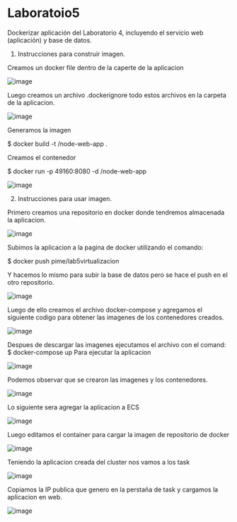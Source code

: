 # Laboratoio5
Dockerizar aplicación del Laboratorio 4, incluyendo el servicio web (aplicación) y base de datos.

1. Instrucciones para construir imagen.

Creamos un docker file dentro de la caperte de la aplicacion

![image](https://user-images.githubusercontent.com/37817818/59577786-489e6880-9082-11e9-80a9-471db0aed77d.png)

Luego creamos un archivo .dockerignore todo estos archivos en la carpeta de la aplicacion.

![image](https://user-images.githubusercontent.com/37817818/59577821-84d1c900-9082-11e9-9ec5-dfa569f9b43b.png)


Generamos la imagen

$ docker build -t <your username>/node-web-app .
  
Creamos el contenedor 

$ docker run -p 49160:8080 -d <your username>/node-web-app
  
 ![image](https://user-images.githubusercontent.com/37817818/59577830-8dc29a80-9082-11e9-87be-a1c9e05c9258.png)
 
  
2. Instrucciones para usar imagen.

Primero creamos una repositorio en docker donde tendremos almacenada la aplicacion.

![image](https://user-images.githubusercontent.com/37817818/59577846-9adf8980-9082-11e9-82a7-971e778cad9d.png)

Subimos la aplicacion a la pagina de docker utilizando el comando:

$ docker push pime/lab5virtualizacion

Y hacemos lo mismo para subir la base de datos pero se hace el push en el otro repositorio.

![image](https://user-images.githubusercontent.com/37817818/59577856-a3d05b00-9082-11e9-8939-2ce7606fbf76.png)
 
Luego de ello creamos el archivo docker-compose y agregamos el siguiente codigo para obtener las imagenes de los contenedores creados.

![image](https://user-images.githubusercontent.com/37817818/59580016-bc457300-908c-11e9-96dd-157604960109.png)

Despues de descargar las imagenes ejecutamos el archivo con el comand:
$ docker-compose up
Para ejecutar la aplicacion

![image](https://user-images.githubusercontent.com/37817818/59580052-e7c85d80-908c-11e9-82d9-b0e1557acfbf.png)

Podemos observar que se crearon las imagenes y los contenedores.

![image](https://user-images.githubusercontent.com/37817818/59580111-0dedfd80-908d-11e9-9961-648e05f49097.png)

 
Lo siguiente sera agregar la aplicacion a ECS

![image](https://user-images.githubusercontent.com/37817818/59577864-af238680-9082-11e9-99cc-d51ea92eaa34.png)

Luego editamos el container para cargar la imagen de repositorio de docker

![image](https://user-images.githubusercontent.com/37817818/59577867-b9458500-9082-11e9-9b32-3d63010eddd9.png)


Teniendo la aplicacion creada del cluster nos vamos a los task

![image](https://user-images.githubusercontent.com/37817818/59577880-cb272800-9082-11e9-8f54-f99f4485d87d.png)

Copiamos la IP publica que genero en la perstaña de task y cargamos la aplicacion en web.

![image](https://user-images.githubusercontent.com/37817818/59577888-d24e3600-9082-11e9-91e3-3138cbe7b1e3.png)




 
